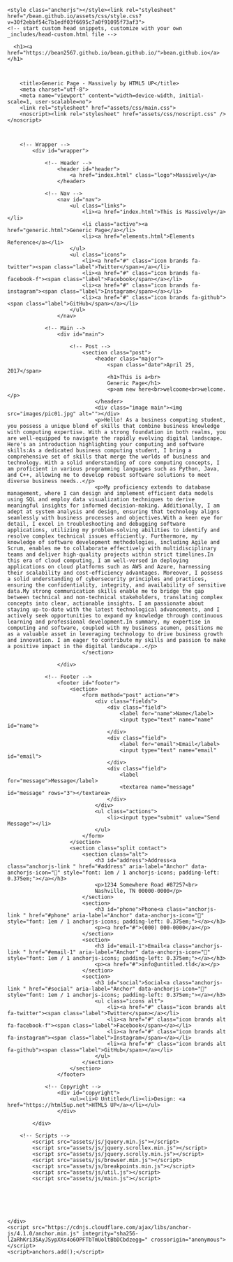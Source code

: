 <html lang="en-US"><head>
    <meta charset="UTF-8">
    <meta http-equiv="X-UA-Compatible" content="IE=edge">
    <meta name="viewport" content="width=device-width, initial-scale=1">

<!-- Begin Jekyll SEO tag v2.8.0 -->
<title>mwes+gwa</title>
<meta name="generator" content="Jekyll v3.9.3">
<meta property="og:title" content="bean.github.io">
<meta property="og:locale" content="en_US">
<link rel="canonical" href="https://bean2567.github.io/bean.github.io/">
<meta property="og:url" content="https://bean2567.github.io/bean.github.io/">
<meta property="og:site_name" content="bean.github.io">
<meta property="og:type" content="website">
<meta name="twitter:card" content="summary">
<meta property="twitter:title" content="bean.github.io">
<script type="application/ld+json">
{"@context":"https://schema.org","@type":"WebSite","headline":"bean.github.io","name":"bean.github.io","url":"https://bean2567.github.io/bean.github.io/"}</script>
<!-- End Jekyll SEO tag -->

    <style class="anchorjs"></style><link rel="stylesheet" href="/bean.github.io/assets/css/style.css?v=30f2ebbf54c7b1edf03f6695c7a0f91095f73af3">
    <!-- start custom head snippets, customize with your own _includes/head-custom.html file -->

<!-- Setup Google Analytics -->



<!-- You can set your favicon here -->
<!-- link rel="shortcut icon" type="image/x-icon" href="/bean.github.io/favicon.ico" -->

<!-- end custom head snippets -->

  </head>
  <body class="is-preload">
    <div class="container-lg px-3 my-5 markdown-body">
      
      <h1><a href="https://bean2567.github.io/bean.github.io/">bean.github.io</a></h1>
      

      
		<title>Generic Page - Massively by HTML5 UP</title>
		<meta charset="utf-8">
		<meta name="viewport" content="width=device-width, initial-scale=1, user-scalable=no">
		<link rel="stylesheet" href="assets/css/main.css">
		<noscript><link rel="stylesheet" href="assets/css/noscript.css" /></noscript>
	
	

		<!-- Wrapper -->
			<div id="wrapper">

				<!-- Header -->
					<header id="header">
						<a href="index.html" class="logo">Massively</a>
					</header>

				<!-- Nav -->
					<nav id="nav">
						<ul class="links">
							<li><a href="index.html">This is Massively</a></li>
							<li class="active"><a href="generic.html">Generic Page</a></li>
							<li><a href="elements.html">Elements Reference</a></li>
						</ul>
						<ul class="icons">
							<li><a href="#" class="icon brands fa-twitter"><span class="label">Twitter</span></a></li>
							<li><a href="#" class="icon brands fa-facebook-f"><span class="label">Facebook</span></a></li>
							<li><a href="#" class="icon brands fa-instagram"><span class="label">Instagram</span></a></li>
							<li><a href="#" class="icon brands fa-github"><span class="label">GitHub</span></a></li>
						</ul>
					</nav>

				<!-- Main -->
					<div id="main">

						<!-- Post -->
							<section class="post">
								<header class="major">
									<span class="date">April 25, 2017</span>
									<h1>This is a<br>
									Generic Page</h1>
									<p>am new here<br>welcoome<br>welcome.</p>
								</header>
								<div class="image main"><img src="images/pic01.jpg" alt=""></div>
								<p>Hello! As a business computing student, you possess a unique blend of skills that combine business knowledge with computing expertise. With a strong foundation in both realms, you are well-equipped to navigate the rapidly evolving digital landscape. Here's an introduction highlighting your computing and software skills:As a dedicated business computing student, I bring a comprehensive set of skills that merge the worlds of business and technology. With a solid understanding of core computing concepts, I am proficient in various programming languages such as Python, Java, and C++, allowing me to develop robust software solutions to meet diverse business needs..</p>
								<p>My proficiency extends to database management, where I can design and implement efficient data models using SQL and employ data visualization techniques to derive meaningful insights for informed decision-making. Additionally, I am adept at system analysis and design, ensuring that technology aligns seamlessly with business processes and objectives.With a keen eye for detail, I excel in troubleshooting and debugging software applications, utilizing my problem-solving abilities to identify and resolve complex technical issues efficiently. Furthermore, my knowledge of software development methodologies, including Agile and Scrum, enables me to collaborate effectively with multidisciplinary teams and deliver high-quality projects within strict timelines.In this era of cloud computing, I am well-versed in deploying applications on cloud platforms such as AWS and Azure, harnessing their scalability and cost-efficiency advantages. Moreover, I possess a solid understanding of cybersecurity principles and practices, ensuring the confidentiality, integrity, and availability of sensitive data.My strong communication skills enable me to bridge the gap between technical and non-technical stakeholders, translating complex concepts into clear, actionable insights. I am passionate about staying up-to-date with the latest technological advancements, and I actively seek opportunities to expand my knowledge through continuous learning and professional development.In summary, my expertise in computing and software, coupled with my business acumen, positions me as a valuable asset in leveraging technology to drive business growth and innovation. I am eager to contribute my skills and passion to make a positive impact in the digital landscape..</p>
							</section>

					</div>

				<!-- Footer -->
					<footer id="footer">
						<section>
							<form method="post" action="#">
								<div class="fields">
									<div class="field">
										<label for="name">Name</label>
										<input type="text" name="name" id="name">
									</div>
									<div class="field">
										<label for="email">Email</label>
										<input type="text" name="email" id="email">
									</div>
									<div class="field">
										<label for="message">Message</label>
										<textarea name="message" id="message" rows="3"></textarea>
									</div>
								</div>
								<ul class="actions">
									<li><input type="submit" value="Send Message"></li>
								</ul>
							</form>
						</section>
						<section class="split contact">
							<section class="alt">
								<h3 id="address">Address<a class="anchorjs-link " href="#address" aria-label="Anchor" data-anchorjs-icon="" style="font: 1em / 1 anchorjs-icons; padding-left: 0.375em;"></a></h3>
								<p>1234 Somewhere Road #87257<br>
								Nashville, TN 00000-0000</p>
							</section>
							<section>
								<h3 id="phone">Phone<a class="anchorjs-link " href="#phone" aria-label="Anchor" data-anchorjs-icon="" style="font: 1em / 1 anchorjs-icons; padding-left: 0.375em;"></a></h3>
								<p><a href="#">(000) 000-0000</a></p>
							</section>
							<section>
								<h3 id="email-1">Email<a class="anchorjs-link " href="#email-1" aria-label="Anchor" data-anchorjs-icon="" style="font: 1em / 1 anchorjs-icons; padding-left: 0.375em;"></a></h3>
								<p><a href="#">info@untitled.tld</a></p>
							</section>
							<section>
								<h3 id="social">Social<a class="anchorjs-link " href="#social" aria-label="Anchor" data-anchorjs-icon="" style="font: 1em / 1 anchorjs-icons; padding-left: 0.375em;"></a></h3>
								<ul class="icons alt">
									<li><a href="#" class="icon brands alt fa-twitter"><span class="label">Twitter</span></a></li>
									<li><a href="#" class="icon brands alt fa-facebook-f"><span class="label">Facebook</span></a></li>
									<li><a href="#" class="icon brands alt fa-instagram"><span class="label">Instagram</span></a></li>
									<li><a href="#" class="icon brands alt fa-github"><span class="label">GitHub</span></a></li>
								</ul>
							</section>
						</section>
					</footer>

				<!-- Copyright -->
					<div id="copyright">
						<ul><li>© Untitled</li><li>Design: <a href="https://html5up.net">HTML5 UP</a></li></ul>
					</div>

			</div>

		<!-- Scripts -->
			<script src="assets/js/jquery.min.js"></script>
			<script src="assets/js/jquery.scrollex.min.js"></script>
			<script src="assets/js/jquery.scrolly.min.js"></script>
			<script src="assets/js/browser.min.js"></script>
			<script src="assets/js/breakpoints.min.js"></script>
			<script src="assets/js/util.js"></script>
			<script src="assets/js/main.js"></script>

	



      
    </div>
    <script src="https://cdnjs.cloudflare.com/ajax/libs/anchor-js/4.1.0/anchor.min.js" integrity="sha256-lZaRhKri35AyJSypXXs4o6OPFTbTmUoltBbDCbdzegg=" crossorigin="anonymous"></script>
    <script>anchors.add();</script>
  

</body></html>
